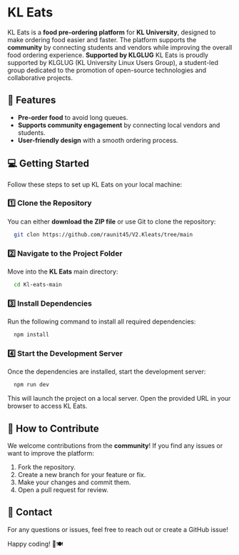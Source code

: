 # KL Eats

KL Eats is a **food pre-ordering platform** for **KL University**, designed to make ordering food easier and faster. The platform supports the **community** by connecting students and vendors while improving the overall food ordering experience.
**Supported by KLGLUG**
KL Eats is proudly supported by KLGLUG (KL University Linux Users Group), a student-led group dedicated to the promotion of open-source technologies and collaborative projects.
## 🚀 Features
- **Pre-order food** to avoid long queues.
- **Supports community engagement** by connecting local vendors and students.
- **User-friendly design** with a smooth ordering process.

## 💻 Getting Started
Follow these steps to set up KL Eats on your local machine:

### 1️⃣ Clone the Repository
You can either **download the ZIP file** or use Git to clone the repository:
```bash
  git clon https://github.com/raunit45/V2.Kleats/tree/main
```

### 2️⃣ Navigate to the Project Folder
Move into the **KL Eats** main directory:
```bash
  cd Kl-eats-main
```

### 3️⃣ Install Dependencies
Run the following command to install all required dependencies:
```bash
  npm install
```

### 4️⃣ Start the Development Server
Once the dependencies are installed, start the development server:
```bash
  npm run dev
```
This will launch the project on a local server. Open the provided URL in your browser to access KL Eats.

## 🎯 How to Contribute
We welcome contributions from the **community**! If you find any issues or want to improve the platform:
1. Fork the repository.
2. Create a new branch for your feature or fix.
3. Make your changes and commit them.
4. Open a pull request for review.

## 📩 Contact
For any questions or issues, feel free to reach out or create a GitHub issue!

Happy coding! 🚀🍽

